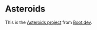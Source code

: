 # Asteroids

This is the [Asteroids project](https://www.boot.dev/courses/build-asteroids-python) from [Boot.dev](https://www.boot.dev).

